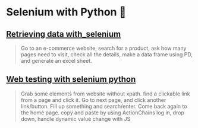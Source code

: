 # Selenium with Python 🐍

## [Retrieving data with_selenium](https://github.com/moinshawon/test-automation/blob/master/Selenium_Automation/retrieving_data_with_selenium.ipynb)
> Go to an e-commerce website, search for a product, ask how many pages need to visit, check all the details, make a data frame using PD, and generate an excel sheet.

## [Web testing with selenium python](https://github.com/moinshawon/test-automation/blob/master/Selenium_Automation/web%20testing%20with%20selenium%20python.ipynb)
> Grab some elements from website without xpath.
> find a clickable link from a page and click it. Go to next page, and click another link/button. Fill up something and search/enter. Come back again to the home page.
> copy and paste by using ActionChains
> log in, drop down, handle dynamic value change with JS
